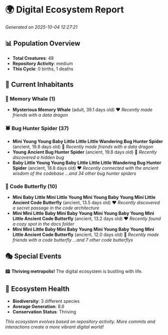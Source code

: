# 🌍 Digital Ecosystem Report
*Generated on 2025-10-04 12:27:21*

## 📊 Population Overview
- **Total Creatures**: 48
- **Repository Activity**: medium
- **This Cycle**: 0 births, 1 deaths

## 👥 Current Inhabitants

### 🐋 Memory Whale (1)
- **Mysterious Memory Whale** (adult, 39.1 days old) ❤️
  *Recently made friends with a data dragon*

### 🕷️ Bug Hunter Spider (37)
- **Mini Young Young Baby Little Little Little Wandering Bug Hunter Spider** (ancient, 19.8 days old) 💛
  *Recently made friends with a data dragon*
- **Young Ancient Bug Hunter Spider** (ancient, 19.8 days old) 💛
  *Recently discovered a hidden bug*
- **Baby Little Young Young Baby Little Little Little Wandering Bug Hunter Spider** (ancient, 18.8 days old) ❤️
  *Recently connected with the ancient wisdom of the codebase*
  *...and 34 other bug hunter spiders*

### 🦋 Code Butterfly (10)
- **Mini Baby Little Mini Little Young Mini Young Baby Young Mini Little Ancient Code Butterfly** (ancient, 13.5 days old) ❤️
  *Recently discovered a secret passage in the code architecture*
- **Mini Mini Little Baby Mini Baby Young Mini Young Baby Young Mini Little Ancient Code Butterfly** (ancient, 13.2 days old) ❤️
  *Recently found a cozy spot in the docs folder*
- **Mini Mini Little Baby Mini Baby Young Mini Young Baby Young Mini Little Ancient Code Butterfly** (ancient, 12.0 days old) 💛
  *Recently made friends with a code butterfly*
  *...and 7 other code butterflys*

## 🎭 Special Events

🏙️ **Thriving metropolis!** The digital ecosystem is bustling with life.

## 🔬 Ecosystem Health
- **Biodiversity**: 3 different species
- **Average Generation**: 8.6
- **Conservation Status**: Thriving

*This ecosystem evolves based on repository activity. More commits and interactions create a more vibrant digital world!*